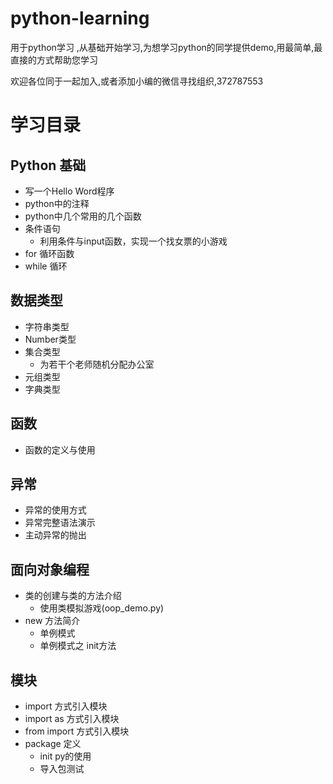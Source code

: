 # python-learning

用于python学习 ,从基础开始学习,为想学习python的同学提供demo,用最简单,最直接的方式帮助您学习

欢迎各位同于一起加入,或者添加小编的微信寻找组织,372787553

# 学习目录

## Python 基础

- 写一个Hello Word程序
- python中的注释
- python中几个常用的几个函数
- 条件语句
    - 利用条件与input函数，实现一个找女票的小游戏
- for 循环函数
- while 循环

## 数据类型

- 字符串类型
- Number类型
- 集合类型
    - 为若干个老师随机分配办公室
- 元组类型
- 字典类型

## 函数

- 函数的定义与使用

## 异常

- 异常的使用方式
- 异常完整语法演示
- 主动异常的抛出

## 面向对象编程

- 类的创建与类的方法介绍
    - 使用类模拟游戏(oop_demo.py)
- new 方法简介
    - 单例模式
    - 单例模式之 init方法

## 模块

- import 方式引入模块
- import as 方式引入模块
- from import 方式引入模块
- package 定义
  - init py的使用
  - 导入包测试